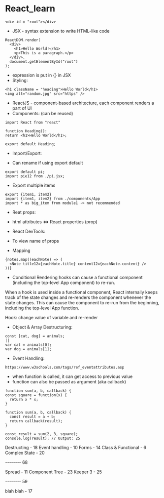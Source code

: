 # React_learn

```
<div id = "root"></div>
```
- JSX - syntax extension to write HTML-like code
```
ReactDOM.render(
  <div>
    <h1>Hello World!</h1>
    <p>This is a paragraph.</p>
  </div>,
  document.getElementById("root")
);
```
- expression is put in {} in JSX
- Styling:
```
<h1 className = "heading">Hello World</h1>
<img alt="random.jpg" src="https" />
```
- ReactJS - component-based architecture, each component renders a part of UI
- Components: (can be reused)
```
import React from "react"

function Heading():
return <h1>Hello World</h1>;

export default Heading;
```

- Import/Export:
+ Can rename if using export default
  
```
export default pi;
import pie12 from ./pi.jsx;
```
+ Export multiple items
  
```
export {item1, item2} 
import {item1, item2} from ./components/App
import * as big_item from module1 -> not recommended
```
- Reat props:
+ html attributes <=> React properties (prop)

- React DevTools:
+ To view name of props

- Mapping
```
{notes.map((eachNote) => (
  <Note title12={eachNote.title} content12={eachNote.content} />
))}
```

- Conditional Rendering
hooks can cause a functional component (including the top-level App component) to re-run.

When a hook is used inside a functional component, React internally keeps track of the state changes and re-renders the component whenever the state changes. This can cause the component to re-run from the beginning, including the top-level App function.

Hook: change value of variable and re-render

- Object & Array Destructuring:
```
const [cat, dog] = animals;
||
var cat = animals[0];
var dog = animals[1];
```

- Event Handling:
```
https://www.w3schools.com/tags/ref_eventattributes.asp
```

- when function is called, it can get access to previous value
- function can also be passed as argument (aka callback)
```
function sum(a, b, callback) {
const square = function(x) {
  return x * x;
}

function sum(a, b, callback) {
  const result = a + b;
  return callback(result);
}

const result = sum(2, 3, square);
console.log(result); // Output: 25
```

Destructing - 18
Event handling - 10
Forms - 14
Class & Functional - 6
Complex State - 20

-------- 68

Spread - 11
Component Tree - 23
Keeper 3 - 25

-------- 59

blah blah - 17
```
